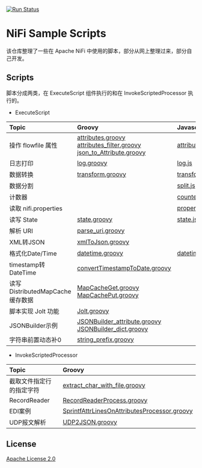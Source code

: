 [![Run Status](https://api.shippable.com/projects/57eb01226fb4bc0e008f0352/badge?branch=master)](https://app.shippable.com/projects/57eb01226fb4bc0e008f0352)

# NiFi Sample Scripts
该仓库整理了一些在 Apache NiFi 中使用的脚本，部分从网上整理过来，部分自己开发。

## Scripts
脚本分成两类，在 ExecuteScript 组件执行的和在 InvokeScriptedProcessor 执行的。

- ExecuteScript

| Topic                           | Groovy                                                       | Javascript                                                   | Python                                                       |
| :------------------------------ | :----------------------------------------------------------- | :----------------------------------------------------------- | :----------------------------------------------------------- |
| 操作 flowfile 属性              | [attributes.groovy](src/java/com/lezw/nifi/script/samples/ExecuteScript/attributes/attributes.groovy)<br />[attributes_filter.groovy](src/java/com/lezw/nifi/script/samples/ExecuteScript/attributes/attributes_filter.groovy)<br />[json_to_Attribute.groovy](src/java/com/lezw/nifi/script/samples/ExecuteScript/attributes/json_to_Attribute.groovy) | [attributes.js](src/java/com/lezw/nifi/script/samples/ExecuteScript/attributes/attributes.js) | [attributes.py](src/java/com/lezw/nifi/script/samples/ExecuteScript/attributes/attributes.py)<br />[update_attribute.py](src/java/com/lezw/nifi/script/samples/ExecuteScript/attributes/update_attribute.py) |
| 日志打印                        | [log.groovy](src/java/com/lezw/nifi/script/samples/ExecuteScript/log/log.groovy) | [log.js](src/java/com/lezw/nifi/script/samples/ExecuteScript/log/log.js) | [log.py](src/java/com/lezw/nifi/script/samples/ExecuteScript/log/log.py) |
| 数据转换                        | [transform.groovy](src/java/com/lezw/nifi/script/samples/ExecuteScript/content/transform.groovy) | [transform.js](src/java/com/lezw/nifi/script/samples/ExecuteScript/content/transform.js) | [transform.py](src/java/com/lezw/nifi/script/samples/ExecuteScript/content/transform.py) |
| 数据分割                        |                                                              | [split.js](src/java/com/lezw/nifi/script/samples/ExecuteScript/content/split.js) | [split.py](src/java/com/lezw/nifi/script/samples/ExecuteScript/content/split.py) |
| 计数器                          |                                                              | [counter.js](src/java/com/lezw/nifi/script/samples/ExecuteScript/counter/counter.js) | [counter.py](src/java/com/lezw/nifi/script/samples/ExecuteScript/counter/counter.py) |
| 读取 nifi.properties            |                                                              | [properties.js](src/java/com/lezw/nifi/script/samples/ExecuteScript/properties/properties.js) | [properties.py](src/java/com/lezw/nifi/script/samples/ExecuteScript/properties/properties.py) |
| 读写 State                      | [state.groovy](src/java/com/lezw/nifi/script/samples/ExecuteScript/state/state.groovy) | [state.js](src/java/com/lezw/nifi/script/samples/ExecuteScript/state/state.js) | [state.py](src/java/com/lezw/nifi/script/samples/ExecuteScript/state/state.py) |
| 解析 URI                        | [parse_uri.groovy](src/java/com/lezw/nifi/script/samples/ExecuteScript/misc/parse_uri.groovy) |                                                              |                                                              |
| XML转JSON                       | [xmlToJson.groovy](src/java/com/lezw/nifi/script/samples/ExecuteScript/content/xml-to-json/xmlToJson.groovy) |                                                              |                                                              |
| 格式化Date/Time                 | [datetime.groovy](src/java/com/lezw/nifi/script/samples/ExecuteScript/content/datetime.groovy) | [datetime.js](src/java/com/lezw/nifi/script/samples/ExecuteScript/content/datetime.js) |                                                              |
| timestamp转DateTime             | [convertTimestampToDate.groovy](src/java/com/lezw/nifi/script/samples/ExecuteScript/timestamp/convertTimestampToDate.groovy) |                                                              |                                                              |
| 读写DistributedMapCache缓存数据 | [MapCacheGet.groovy](src/java/com/lezw/nifi/script/samples/ExecuteScript/DistributedMapCache/MapCacheGet.groovy)<br />[MapCachePut.groovy](/src/java/com/lezw/nifi/script/samples/ExecuteScript/DistributedMapCache/MapCachePut.groovy) |                                                              |                                                              |
| 脚本实现 Jolt 功能              | [Jolt.groovy](src/java/com/lezw/nifi/script/samples/ExecuteScript/Jolt/Jolt_script.groovy) |                                                              |                                                              |
| JSONBuilder示例                 | [JSONBuilder_attribute.groovy](src/java/com/lezw/nifi/script/samples/ExecuteScript/jsonbuilder/jsonbuilder_attribute.groovy)<br />[JSONBuilder_dict.groovy](src/java/com/lezw/nifi/script/samples/ExecuteScript/jsonbuilder/jsonbuilder_dict.groovy) |                                                              |                                                              |
| 字符串前置动态补0               | [string_prefix.groovy](src/java/com/lezw/nifi/script/samples/ExecuteScript/string/string_prefix.groovy) |                                                              |                                                              |

- InvokeScriptedProcessor

| Topic                    | Groovy                                                       |
| :----------------------- | :----------------------------------------------------------- |
| 截取文件指定行的指定字符 | [extract_char_with_file.groovy](src/java/com/lezw/nifi/script/samples/InvokeScripted/extract_char_with_file.groovy) |
| RecordReader             | [RecordReaderProcess.groovy](src/java/com/lezw/nifi/script/samples/InvokeScripted/RecordReaderProcess.groovy) |
| EDI案例                  | [SprintfAttrLinesOnAttributesProcessor.groovy](src/java/com/lezw/nifi/script/samples/InvokeScripted/SprintfAttrLinesOnAttributesProcessor.groovy) |
| UDP报文解析              | [UDP2JSON.groovy](src/java/com/lezw/nifi/script/samples/InvokeScripted/UDPParseScript/UDP2JSON.groovy) |

## License
[Apache License 2.0](/LICENSE)

